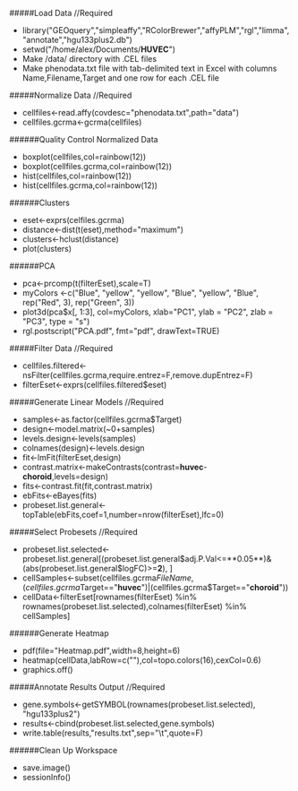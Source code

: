 #####Load Data //Required
- library("GEOquery","simpleaffy","RColorBrewer","affyPLM","rgl","limma","annotate","hgu133plus2.db")
- setwd("/home/alex/Documents/**HUVEC**")
- Make /data/ directory with .CEL files
- Make phenodata.txt file with tab-delimited text in Excel with columns Name,Filename,Target and one row for each .CEL file

#####Normalize Data //Required
- cellfiles<-read.affy(covdesc="phenodata.txt",path="data")
- cellfiles.gcrma<-gcrma(cellfiles)

######Quality Control Normalized Data
- boxplot(cellfiles,col=rainbow(12))
- boxplot(cellfiles.gcrma,col=rainbow(12))
- hist(cellfiles,col=rainbow(12))
- hist(cellfiles.gcrma,col=rainbow(12))

######Clusters
- eset<-exprs(celfiles.gcrma)
- distance<-dist(t(eset),method="maximum")
- clusters<-hclust(distance)
- plot(clusters)

######PCA
- pca<-prcomp(t(filterEset),scale=T)
- myColors <-c("Blue", "yellow", "yellow", "Blue", "yellow", "Blue", rep("Red", 3), rep("Green", 3))
- plot3d(pca$x[, 1:3], col=myColors, xlab="PC1", ylab = "PC2", zlab = "PC3", type = "s")
- rgl.postscript("PCA.pdf", fmt="pdf", drawText=TRUE)

#####Filter Data //Required
- cellfiles.filtered<-nsFilter(cellfiles.gcrma,require.entrez=F,remove.dupEntrez=F)
- filterEset<-exprs(cellfiles.filtered$eset)

#####Generate Linear Models //Required
- samples<-as.factor(cellfiles.gcrma$Target)
- design<-model.matrix(~0+samples)
- levels.design<-levels(samples)
- colnames(design)<-levels.design
- fit<-lmFit(filterEset,design)
- contrast.matrix<-makeContrasts(contrast=**huvec**-**choroid**,levels=design)
- fits<-contrast.fit(fit,contrast.matrix)
- ebFits<-eBayes(fits)
- probeset.list.general<-topTable(ebFits,coef=1,number=nrow(filterEset),lfc=0)

#####Select Probesets //Required
- probeset.list.selected<-probeset.list.general[(probeset.list.general$adj.P.Val<=**0.05**)&(abs(probeset.list.general$logFC)>=**2**), ]
- cellSamples<-subset(cellfiles.gcrma$FileName,(cellfiles.gcrma$Target=="**huvec**")|(cellfiles.gcrma$Target=="**choroid**"))
- cellData<-filterEset[rownames(filterEset) %in% rownames(probeset.list.selected),colnames(filterEset) %in% cellSamples]

######Generate Heatmap
- pdf(file="Heatmap.pdf",width=8,height=6)
- heatmap(cellData,labRow=c(""),col=topo.colors(16),cexCol=0.6)
- graphics.off()

#####Annotate Results Output //Required
- gene.symbols<-getSYMBOL(rownames(probeset.list.selected), "hgu133plus2")
- results<-cbind(probeset.list.selected,gene.symbols)
- write.table(results,"results.txt",sep="\t",quote=F)

######Clean Up Workspace
- save.image()
- sessionInfo()
